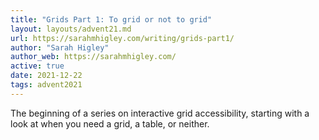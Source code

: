 ```yaml
---
title: "Grids Part 1: To grid or not to grid"
layout: layouts/advent21.md
url: https://sarahmhigley.com/writing/grids-part1/
author: "Sarah Higley"
author_web: https://sarahmhigley.com/
active: true
date: 2021-12-22
tags: advent2021
---
```

The beginning of a series on interactive grid accessibility, starting with a look at when you need a grid, a table, or neither.